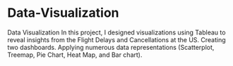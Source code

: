 # Data-Visualization
Data Visualization In this project, I designed visualizations using Tableau to reveal insights from the Flight Delays and Cancellations at the US. Creating two dashboards. Applying numerous data representations (Scatterplot, Treemap, Pie Chart, Heat Map, and Bar chart).
